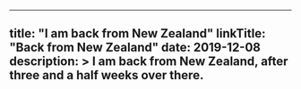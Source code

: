 
---
title: "I am back from New Zealand"
linkTitle: "Back from New Zealand"
date: 2019-12-08
description: >
  I am back from New Zealand, after three and a half weeks over there.
---
